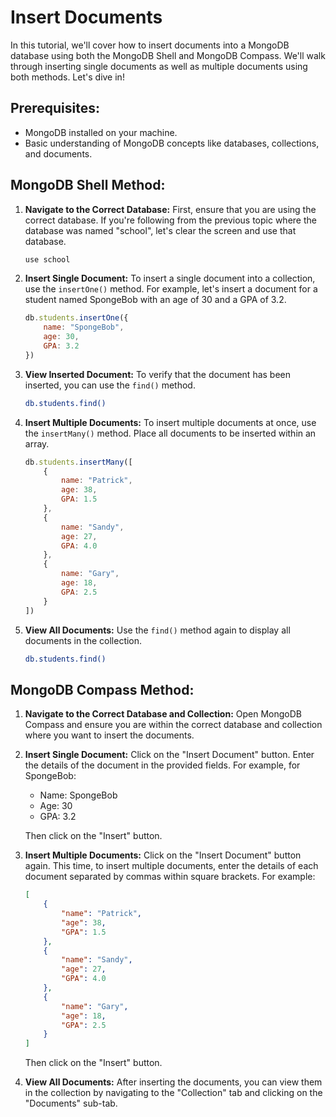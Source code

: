 # Insert Documents

In this tutorial, we'll cover how to insert documents into a MongoDB database using both the MongoDB Shell and MongoDB Compass. We'll walk through inserting single documents as well as multiple documents using both methods. Let's dive in!

## Prerequisites:

- MongoDB installed on your machine.
- Basic understanding of MongoDB concepts like databases, collections, and documents.

## MongoDB Shell Method:

1. **Navigate to the Correct Database:**
   First, ensure that you are using the correct database. If you're following from the previous topic where the database was named "school", let's clear the screen and use that database.

   ```bash
   use school
   ```
2. **Insert Single Document:**
   To insert a single document into a collection, use the `insertOne()` method. For example, let's insert a document for a student named SpongeBob with an age of 30 and a GPA of 3.2.

   ```javascript
   db.students.insertOne({
       name: "SpongeBob",
       age: 30,
       GPA: 3.2
   })
   ```
3. **View Inserted Document:**
   To verify that the document has been inserted, you can use the `find()` method.

   ```bash
   db.students.find()
   ```
4. **Insert Multiple Documents:**
   To insert multiple documents at once, use the `insertMany()` method. Place all documents to be inserted within an array.

   ```javascript
   db.students.insertMany([
       {
           name: "Patrick",
           age: 38,
           GPA: 1.5
       },
       {
           name: "Sandy",
           age: 27,
           GPA: 4.0
       },
       {
           name: "Gary",
           age: 18,
           GPA: 2.5
       }
   ])
   ```
5. **View All Documents:**
   Use the `find()` method again to display all documents in the collection.

   ```bash
   db.students.find()
   ```

## MongoDB Compass Method:

1. **Navigate to the Correct Database and Collection:**
   Open MongoDB Compass and ensure you are within the correct database and collection where you want to insert the documents.
2. **Insert Single Document:**
   Click on the "Insert Document" button. Enter the details of the document in the provided fields. For example, for SpongeBob:

   - Name: SpongeBob
   - Age: 30
   - GPA: 3.2

   Then click on the "Insert" button.
3. **Insert Multiple Documents:**
   Click on the "Insert Document" button again. This time, to insert multiple documents, enter the details of each document separated by commas within square brackets. For example:

   ```json
   [
       {
           "name": "Patrick",
           "age": 38,
           "GPA": 1.5
       },
       {
           "name": "Sandy",
           "age": 27,
           "GPA": 4.0
       },
       {
           "name": "Gary",
           "age": 18,
           "GPA": 2.5
       }
   ]
   ```

   Then click on the "Insert" button.
4. **View All Documents:**
   After inserting the documents, you can view them in the collection by navigating to the "Collection" tab and clicking on the "Documents" sub-tab.

